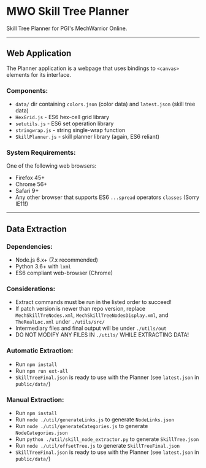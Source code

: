 MWO Skill Tree Planner
===

Skill Tree Planner for PGI's MechWarrior Online.

___

Web Application
---

The Planner application is a webpage that uses bindings to `<canvas>` elements for its interface.

### Components: ###
* `data/` dir containing `colors.json` (color data) and `latest.json` (skill tree data)
* `HexGrid.js` - ES6 hex-cell grid library
* `setutils.js` - ES6 set operation library
* `stringwrap.js` - string single-wrap function
* `SkillPlanner.js` - skill planner library (again, ES6 reliant)

### System Requirements: ###
One of the following web browsers:
* Firefox 45+
* Chrome 56+
* Safari 9+
* Any other browser that supports ES6 `...spread` operators `classes` (Sorry IE11!)

___

Data Extraction
---

### Dependencies: ###
* Node.js 6.x+ (7.x recommended)
* Python 3.6+ with `lxml`
* ES6 compliant web-browser (Chrome)

### Considerations: ###
* Extract commands must be run in the listed order to succeed!
* If patch version is newer than repo version, replace `MechSkillTreNodes.xml`, `MechSkillTreeNodesDisplay.xml`, and `TheRealLoc.xml` under `./utils/src/`
* Intermediary files and final output will be under `./utils/out`
* DO NOT MODIFY ANY FILES IN `./utils/` WHILE EXTRACTING DATA!

### Automatic Extraction: ###
* Run `npm install`
* Run `npm run ext-all`
* `SkillTreeFinal.json` is ready to use with the Planner (see `latest.json` in `public/data/`)

### Manual Extraction: ###
* Run `npm install`
* Run `node ./util/generateLinks.js` to generate `NodeLinks.json`
* Run `node ./util/generateCategories.js` to generate `NodeCategories.json`
* Run `python ./util/skill_node_extractor.py` to generate `SkillTree.json`
* Run `node ./util/offsetTree.js` to generate `SkillTreeFinal.json`
* `SkillTreeFinal.json` is ready to use with the Planner (see `latest.json` in `public/data/`)

